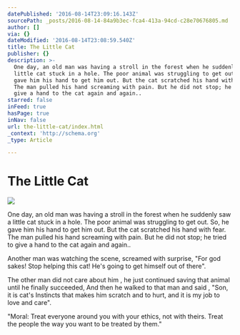 ```yaml
---
datePublished: '2016-08-14T23:09:16.143Z'
sourcePath: _posts/2016-08-14-84a9b3ec-fca4-413a-94cd-c28e70676805.md
author: []
via: {}
dateModified: '2016-08-14T23:08:59.540Z'
title: The Little Cat
publisher: {}
description: >-
  One day, an old man was having a stroll in the forest when he suddenly saw a
  little cat stuck in a hole. The poor animal was struggling to get out. So, he
  gave him his hand to get him out. But the cat scratched his hand with fear.
  The man pulled his hand screaming with pain. But he did not stop; he tried to
  give a hand to the cat again and again..
starred: false
inFeed: true
hasPage: true
inNav: false
url: the-little-cat/index.html
_context: 'http://schema.org'
_type: Article

---
```

# The Little Cat
![](https://the-grid-user-content.s3-us-west-2.amazonaws.com/e716190d-a963-4465-bab5-8940bfe9e5f5.png)

One day, an old man was having a stroll in the forest when he suddenly saw a little cat stuck in a hole. The poor animal was struggling to get out. So, he gave him his hand to get him out. But the cat scratched his hand with fear. The man pulled his hand screaming with pain. But he did not stop; he tried to give a hand to the cat again and again..

Another man was watching the scene, screamed with surprise, "For god sakes! Stop helping this cat! He's going to get himself out of there".

The other man did not care about him , he just continued saving that animal until he finally succeeded, And then he walked to that man and said , "Son, it is cat's Instincts that makes him scratch and to hurt, and it is my job to love and care".

"Moral: Treat everyone around you with your ethics, not with theirs. Treat the people the way you want to be treated by them."